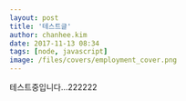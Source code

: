```yaml
---
layout: post
title: '테스트글'
author: chanhee.kim
date: 2017-11-13 08:34
tags: [node, javascript]
image: /files/covers/employment_cover.png
---
```


테스트중입니다...222222
